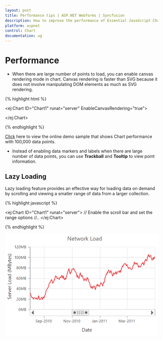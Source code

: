 ```yaml
---
layout: post
title: Performance tips | ASP.NET Webforms | Syncfusion
description: How to improve the performance of Essential JavaScript Chart
platform: aspnet
control: Chart
documentation: ug
---
```


# Performance 

* When there are large number of points to load, you can enable canvas rendering mode in chart. Canvas rendering is faster than SVG because it does not involve manipulating DOM elements as much as SVG rendering.   

{% highlight html %}

<ej:Chart ID="Chart1" runat="server" EnableCanvasRendering="true"> 
   
</ej:Chart>

{% endhighlight %}

[Click](http://asp.syncfusion.com/demos/web/chart/loadpoints.aspx) here to view the online demo sample that shows Chart performance with 100,000 data points.


* Instead of enabling data markers and labels when there are large number of data points, you can use **Trackball** and **Tooltip** to view point information.

## Lazy Loading

Lazy loading feature provides an effective way for loading data on demand by scrolling and viewing a smaller range of data from a larger collection.

{% highlight javascript %}

<ej:Chart ID="Chart1" runat="server"> 
       <PrimaryXAxis>
               // Enable the scroll bar and set the range options
              <ScrollbarSettings Visible="true" CanResize="true">
                   <Range Min="2009/1/1" Max="2014/1/1"></Range>
              </ScrollbarSettings>
          </PrimaryXAxis>
   //..
</ej:Chart>

{% endhighlight %}

![](Performance_images/Perform_img1.png)